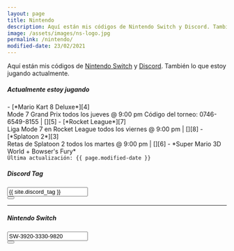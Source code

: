 ```yaml
---
layout: page
title: Nintendo
description: Aquí están mis códigos de Nintendo Switch y Discord. También lo que estoy jugando actualmente.
image: /assets/images/ns-logo.jpg
permalink: /nintendo/
modified-date: 23/02/2021
---
```


Aquí están mis códigos de [<i class="fas fa-link"></i> Nintendo Switch][1] y [<i class="fas fa-link"></i> Discord][2]. También lo que estoy jugando actualmente.

<div class="row">
<div class="col-12 col-lg-7 my-auto">

<div class="card text-center">
<div class="card-header">
<h5 class="card-title"><i class="fas fa-gamepad"></i> Actualmente estoy jugando</h5>
</div>
<div class="card-body text-left">
- [*Mario Kart 8 Deluxe*][4]<br>
Mode 7 Grand Prix todos los jueves @ 9:00 pm
Código del torneo: 0746-6549-8155 | [<i class="fab fa-discord"></i>][5]
- [*Rocket League*][7]<br>
Liga Mode 7 en Rocket League todos los viernes @ 9:00 pm | [<i class="fab fa-discord"></i>][8]
- [*Splatoon 2*][3]<br>
Retas de Splatoon 2 todos los martes @ 9:00 pm | [<i class="fab fa-discord"></i>][6]
- *Super Mario 3D World + Bowser's Fury*
</div>
<div class="card-footer text-muted">
<code>Última actualización: {{ page.modified-date }}</code>
</div>
</div>

</div>

<div class="col-12 col-lg-5 my-auto">

<div class="card text-center" id="discord-tag">
<div class="card-header">
<h5 class="card-title"><i class="fab fa-discord"></i> Discord Tag</h5>
</div>
<div class="card-body">
<div class="input-group justify-content-center">
<input type="text" class="form-control" id="discord-tag-value" value="{{ site.discord_tag }}" aria-label="" aria-describedby readonly>
<div class="input-group-append">
<button class="btn btn-outline-secondary" type="button" data-clipboard-target="#discord-tag-value" data-toggle="tooltip" data-placement="top" title="¡Código copiado!"><i class="fas fa-clipboard"></i></button>
</div>
</div>
</div>
</div>

---

<div class="card text-center mb-3" id="nintendo-switch">
<div class="card-header">
<h5 class="card-title"><i class="fab fa-nintendo-switch"></i> Nintendo Switch</h5>
</div>
<div class="card-body">
<div class="input-group justify-content-center">
<input type="text" class="form-control" id="nintendo-switch-code" value="SW-3920-3330-9820" aria-label="" aria-describedby readonly>
<div class="input-group-append">
<button class="btn btn-outline-secondary" type="button" data-clipboard-target="#nintendo-switch-code" data-toggle="tooltip" data-placement="top" title="¡Código copiado!"><i class="fas fa-clipboard"></i></button>
</div>
</div>
</div>
</div>

</div>
</div>

<script src="https://cdn.jsdelivr.net/npm/@widgetbot/crate@3" async defer>
  new Crate({
    server: '478777821087662092',
    channel: '478782494666129419',
    shard: 'https://e.widgetbot.io'
  })
</script>

[1]: #nintendo-switch
[2]: #discord-tag
[3]: /mode-7/splatoon/
[4]: /mode-7/mario-kart/
[5]: https://discord.gg/U77J5c6
[6]: https://discord.gg/NUSDKeJ
[7]: /mode-7/rocket-league/
[8]: https://discord.gg/D6mjaEA
